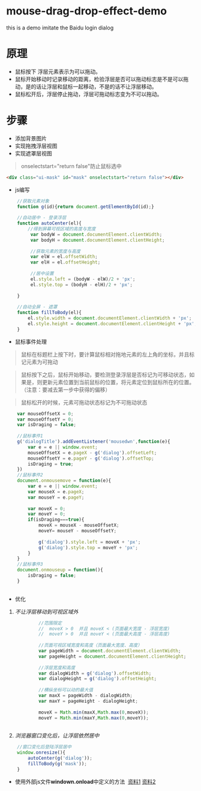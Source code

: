 # mouse-drag-drop-effect-demo
this is a demo imitate the Baidu login dialog
# 原理
* 鼠标按下 浮层元素表示为可以拖动。
* 鼠标开始移动时记录移动的距离，检验浮层是否可以拖动标志是不是可以拖动，是的话让浮层和鼠标一起移动，不是的话不让浮层移动。
* 鼠标松开后，浮层停止拖动，浮层可拖动标志变为不可以拖动。
# 步骤
* 添加背景图片
* 实现拖拽浮层视图
* 实现遮罩层视图
> onselectstart="return false"防止鼠标选中
``` html
<div class="ui-mask" id="mask" onselectstart="return false"></div>
```
* js编写
``` javascript
  	//获取元素对象
	function g(id){return document.getElementById(id);}
	
	//自动居中 - 登录浮层
	function autoCenter(el){
		//得到屏幕可视区域的高度与宽度
		 var bodyW = document.documentElement.clientWidth;
		 var bodyH = document.documentElement.clientHeight;
		 
		 //获取元素的宽度与高度
		 var elW = el.offsetWidth;
		 var elH = el.offsetHeight;
		 
		 //居中设置
		 el.style.left = (bodyW - elW)/2 + 'px';
		 el.style.top = (bodyH - elH)/2 + 'px';
		 
	}
  
  	//自动全屏 - 遮罩
	function fillToBody(el){
		el.style.width = document.documentElement.clientWidth + 'px';
		el.style.height = document.documentElement.clientHeight + 'px';
	}

```
* 鼠标事件处理
> 鼠标在标题栏上按下时，要计算鼠标相对拖地元素的左上角的坐标，并且标记元素为可拖动

> 鼠标按下之后，鼠标开始移动，要检测登录浮层是否标记为可移动状态，如果是，则更新元素位置到当前鼠标的位置，将元素定位到鼠标所在的位置。
>（注意：要减去第一步中获得的偏移）

> 鼠标松开的时候，元素可拖动状态标记为不可拖动状态
``` javascript
 	var mouseOffsetX = 0;
	var mouseOffsetY = 0;
	var isDraging = false;
	
	//鼠标事件1
	g('dialogTitle').addEventListener('mousedwn',function(e){
		var e = e || window.event;
		mouseOffsetX = e.pageX - g('dialog').offsetLeft;
		mouseOffsetY = e.pageY - g('dialog').offsetTop;
		isDraging = true;
	})
	//鼠标事件2
	document.onmousemove = function(e){
		var e = e || window.event;
		var mouseX = e.pageX;
		var mouseY = e.pageY;
		
		var moveX = 0;
		var moveY = 0;
		if(isDraging===true){
			moveX = mouseX - mouseOffsetX;
			moveY= mouseY - mouseOffsetY;
			
			g('dialog').style.left = moveX + 'px';
			g('dialog').style.top = moveY + 'px';
		}
	}
	//鼠标事件3
	document.onmouseup = function(){
		isDraging = false;
	}
	
```
* 优化 
1. _不让浮层移动到可视区域外_
``` javascript
			//范围限定 
			//	moveX > 0  并且 moveX < (页面最大宽度 - 浮层宽度)
			//	moveY > 0  并且 moveY < (页面最大高度 - 浮层高度)
			
			//页面可视区域宽度和高度（页面最大宽度、高度）
			var pageWidth = document.documentElement.clientWidth;
			var pageHeight = document.documentElement.clientHeight;
			
			//浮层宽度和高度
			var dialogWidth = g('dialog').offsetWidth;
			var dialogHeight = g('dialog').offsetHeight;
			
			//横纵坐标可以动的最大值
			var maxX = pageWidth - dialogWidth;
			var maxY = pageHeight - dialogHeight;
			
			moveX = Math.min(maxX,Math.max(0,moveX));
			moveY = Math.min(maxY,Math.max(0,moveY));
			
```
2. _浏览器窗口变化后，让浮层依然居中_
``` javascript
	//窗口变化后登陆浮层居中
	window.onresize(){
		autoCenter(g('dialog'));
		fillToBody(g('mask'));
	}
```
* 使用外部js文件**windown.onload**中定义的方法  [资料1](http://www.jb51.net/article/43166.htm "资料1") [资料2](http://blog.csdn.net/c_p_h/article/details/63684510 "资料2")
